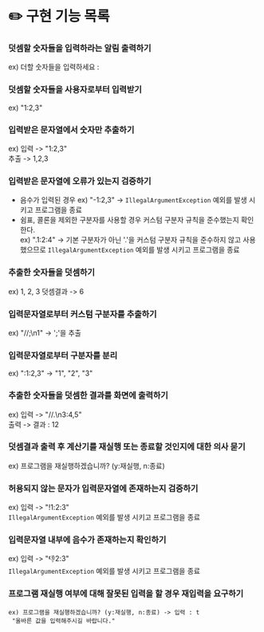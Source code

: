 # ✏️ 구현 기능 목록

### 덧셈할 숫자들을 입력하라는 알림 출력하기

ex) 더할 숫자들을 입력하세요 :

### 덧셈할 숫자들을 사용자로부터 입력받기

ex) "1:2,3"

### 입력받은 문자열에서 숫자만 추출하기

ex) 입력 -> "1:2,3" <br>
추출 -> 1,2,3

### 입력받은 문자열에 오류가 있는지 검증하기
- 음수가 입력된 경우 ex) "-1:2,3" -> `IllegalArgumentException` 예외를 발생 시키고 프로그램을 종료
- 쉼표, 콜론을 제외한 구분자를 사용할 경우 커스텀 구분자 규칙을 준수했는지 확인한다.<br>
  ex) ".1:2:4" -> 기본 구분자가 아닌 '.'을 커스텀 구분자 규칙을 준수하지 않고 사용했으므로 `IllegalArgumentException` 예외를 발생 시키고 프로그램을 종료

### 추출한 숫자들을 덧셈하기
ex) 1, 2, 3  덧셈결과 -> 6 

### 입력문자열로부터 커스텀 구분자를 추출하기
ex) "//;\\n1" -> ';'을 추출

### 입력문자열로부터 구분자를 분리
ex) ":1:2,3" -> "1", "2", "3"

### 추출한 숫자들을 덧셈한 결과를 화면에 출력하기
ex) 입력 -> "//.\n3:4,5" <br>
    출력 -> 결과 : 12

### 덧셈결과 출력 후 계산기를 재실행 또는 종료할 것인지에 대한 의사 묻기

ex) 프로그램을 재실행하겠습니까? (y:재실행, n:종료)   

### 허용되지 않는 문자가 입력문자열에 존재하는지 검증하기

ex) 입력 -> "!1:2:3" <br>
`IllegalArgumentException` 예외를 발생 시키고 프로그램을 종료

### 입력문자열 내부에 음수가 존재하는지 확인하기
ex) 입력 -> ":-1:2:3" <br>
`IllegalArgumentException` 예외를 발생 시키고 프로그램을 종료


### 프로그램 재실행 여부에 대해 잘못된 입력을 할 경우 재입력을 요구하기

    ex) 프로그램을 재실행하겠습니까? (y:재실행, n:종료) -> 입력 : t
     "올바른 값을 입력해주시길 바랍니다."
     
    


